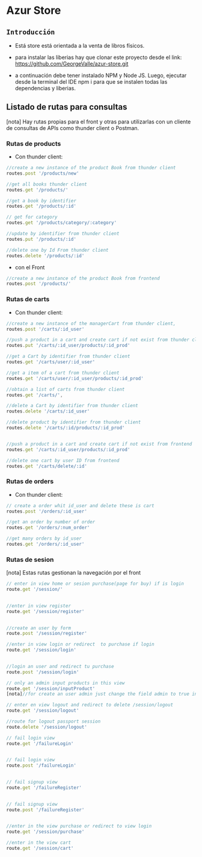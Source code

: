# Azur Store

## `Introducción`

* Está store está orientada a la venta de libros físicos. 

* para instalar las liberias hay que clonar este proyecto desde el link: https://github.com/GeorgeValle/azur-store.git

* a continuación debe tener instalado NPM y Node JS. Luego, ejecutar desde la terminal del IDE npm i para que se instalen todas las dependencias y liberias.

## Listado de rutas para consultas

[nota] Hay rutas propias para el front y otras para utilizarlas con un cliente de consultas de APIs como thunder client o Postman.

### Rutas de products

* Con thunder client:

```javascript
//create a new instance of the product Book from thunder client
routes.post '/products/new'

//get all books thunder client
routes.get '/products/'

//get a book by identifier
routes.get '/products/:id'

// get for category
routes.get '/products/category/:category' 

//update by identifier from thunder client
routes.put '/products/:id'

//delete one by Id From thunder client
routes.delete '/products/:id'
```

* con el Front

```javascript
//create a new instance of the product Book from frontend
routes.post '/products/'
```
### Rutas de carts

* Con thunder client:

```javascript
//create a new instance of the managerCart from thunder client, 
routes.post '/carts/:id_user' 

//push a product in a cart and create cart if not exist from thunder client
routes.put '/carts/:id_user/products/:id_prod'

//get a Cart by identifier from thunder client
routes.get '/carts/user/:id_user'

//get a item of a cart from thunder client
routes.get '/carts/user/:id_user/products/:id_prod'

//obtain a list of carts from thunder client
routes.get '/carts/', 

//delete a Cart by identifier from thunder client
routes.delete '/carts/:id_user'

//delete product by identifier from thunder client
routes.delete '/carts/:id/products/:id_prod'

```

```javascript

//push a product in a cart and create cart if not exist from frontend
routes.get '/carts/:id_user/products/:id_prod'

//delete one cart by user ID from frontend
routes.get '/carts/delete/:id'

```
### Rutas de orders

* Con thunder client:

```javascript
// create a order whit id_user and delete these is cart
routes.post '/orders/:id_user'

//get an order by number of order
routes.get '/orders/:num_order'

//get many orders by id_user
routes.get '/orders/:id_user'
```

### Rutas de sesion

[nota] Estas rutas gestionan la navegación por el front

```javascript
// enter in view home or sesion purchase(page for buy) if is login
route.get '/session/'
    

//enter in view register
route.get '/session/register'
    

//create an user by form 
route.post '/session/register'

//enter in view login or redirect  to purchase if login
route.get '/session/login'
    

//login an user and redirect tu purchase
route.post '/session/login' 

// only an admin input products in this view
route.get '/session/inputProduct'
[nota]//for create an user admin just change the field admin to true in db User.

// enter en view logout and redirect to delete /session/logout
route.get '/session/logout'

//route for logout passport session
route.delete '/session/logout'

// fail login view
route.get '/failureLogin' 
    

// fail login view
route.post '/failureLogin' 
     

// fail signup view
route.get '/failureRegister' 
     

// fail signup view
route.post '/failureRegister' 
     

//enter in the view purchase or redirect to view login
route.get '/session/purchase'

//enter in the view cart
route.get '/session/cart' 
    





